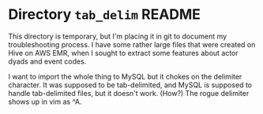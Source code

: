 # Directory `tab_delim` README
This directory is temporary, but I'm placing it in git to document my troubleshooting process.
I have some rather large files that were created on Hive on AWS EMR, when I sought to extract
some features about actor dyads and event codes.

I want to import the whole thing to MySQL but it chokes on the delimiter character. It was 
supposed to be tab-delimited, and MySQL is supposed to handle tab-delimited files, but it
doesn't work. (How?) The rogue delimiter shows up in vim as ^A.

